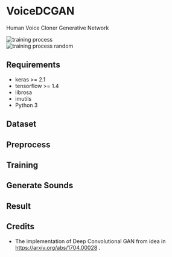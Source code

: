 # VoiceDCGAN
Human Voice Cloner Generative Network

![training process](./gen/spectrograms_epoch.gif "training")   
![training process random](./gen/spectrograms_epoch2.gif "training2") 

Requirements
---
- keras >= 2.1
- tensorflow >= 1.4
- librosa
- imutils
- Python 3



Dataset
--

Preprocess
---



Training
--- 



Generate Sounds
---


Result
---




Credits
---
- The implementation of Deep Convolutional GAN from idea in https://arxiv.org/abs/1704.00028 
.
